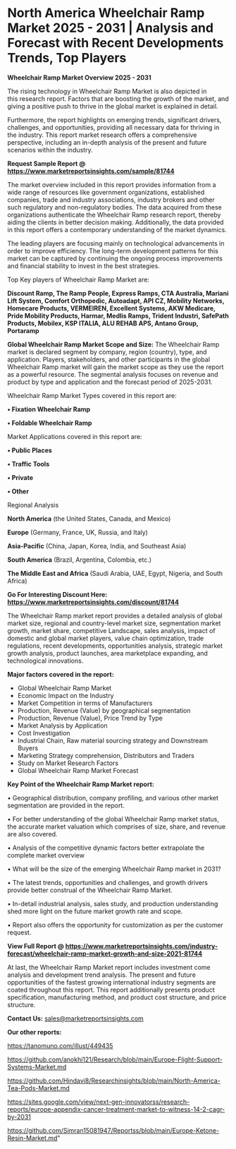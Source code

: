 # North America Wheelchair Ramp Market 2025 - 2031 | Analysis and Forecast with Recent Developments Trends, Top Players

<Strong> Wheelchair Ramp Market Overview 2025 - 2031</strong>

The rising technology in Wheelchair Ramp Market is also depicted in this research report. Factors that are boosting the growth of the market, and giving a positive push to thrive in the global market is explained in detail.

Furthermore, the report highlights on emerging trends, significant drivers, challenges, and opportunities, providing all necessary data for thriving in the industry. This report market research offers a comprehensive perspective, including an in-depth analysis of the present and future scenarios within the industry.

<strong>Request Sample Report @ <a href=https://www.marketreportsinsights.com/sample/81744>https://www.marketreportsinsights.com/sample/81744</a></strong>

The market overview included in this report provides information from a wide range of resources like government organizations, established companies, trade and industry associations, industry brokers and other such regulatory and non-regulatory bodies. The data acquired from these organizations authenticate the Wheelchair Ramp research report, thereby aiding the clients in better decision making. Additionally, the data provided in this report offers a contemporary understanding of the market dynamics.

The leading players are focusing mainly on technological advancements in order to improve efficiency. The long-term development patterns for this market can be captured by continuing the ongoing process improvements and financial stability to invest in the best strategies.

Top Key players of Wheelchair Ramp Market are:

<strong>Discount Ramp, The Ramp People, Express Ramps, CTA Australia, Mariani Lift System, Comfort Orthopedic, Autoadapt, API CZ, Mobility Networks, Homecare Products, VERMEIREN, Excellent Systems, AKW Medicare, Pride Mobility Products, Harmar, Medlis Ramps, Trident Industri, SafePath Products, Mobilex, KSP ITALIA, ALU REHAB APS, Antano Group, Portaramp</strong>

<strong><b>Global Wheelchair Ramp Market Scope and Size:</b></strong>
The Wheelchair Ramp market is declared segment by company, region (country), type, and application. Players, stakeholders, and other participants in the global Wheelchair Ramp market will gain the market scope as they use the report as a powerful resource. The segmental analysis focuses on revenue and product by type and application and the forecast period of 2025-2031.

Wheelchair Ramp Market Types covered in this report are:

<strong>• Fixation Wheelchair Ramp

• Foldable Wheelchair Ramp</strong>

Market Applications covered in this report are:

<strong>• Public Places

• Traffic Tools

• Private

• Other</strong> 

Regional Analysis

<strong>North America</strong> (the United States, Canada, and Mexico)

<strong>Europe</strong> (Germany, France, UK, Russia, and Italy)

<strong>Asia-Pacific</strong> (China, Japan, Korea, India, and Southeast Asia)

<strong>South America</strong> (Brazil, Argentina, Colombia, etc.)

<strong>The Middle East and Africa</strong> (Saudi Arabia, UAE, Egypt, Nigeria, and South Africa)

<strong>Go For Interesting Discount Here: <a href=https://www.marketreportsinsights.com/discount/81744>https://www.marketreportsinsights.com/discount/81744</a></strong>

The Wheelchair Ramp market report provides a detailed analysis of global market size, regional and country-level market size, segmentation market growth, market share, competitive Landscape, sales analysis, impact of domestic and global market players, value chain optimization, trade regulations, recent developments, opportunities analysis, strategic market growth analysis, product launches, area marketplace expanding, and technological innovations.

<strong><b>Major factors covered in the report:</b></strong>
<ul>
  <li>Global Wheelchair Ramp Market </li>
  <li>Economic Impact on the Industry</li>
  <li>Market Competition in terms of Manufacturers</li>
  <li>Production, Revenue (Value) by geographical segmentation</li>
  <li>Production, Revenue (Value), Price Trend by Type</li>
  <li>Market Analysis by Application</li>
  <li>Cost Investigation</li>
  <li>Industrial Chain, Raw material sourcing strategy and Downstream Buyers</li>
  <li>Marketing Strategy comprehension, Distributors and Traders</li>
  <li>Study on Market Research Factors</li>
  <li>Global Wheelchair Ramp Market Forecast</li>
</ul>

<strong><b>Key Point of the Wheelchair Ramp Market report:</b></strong>

• Geographical distribution, company profiling, and various other market segmentation are provided in the report.

• For better understanding of the global Wheelchair Ramp market status, the accurate market valuation which comprises of size, share, and revenue are also covered.

• Analysis of the competitive dynamic factors better extrapolate the complete market overview

• What will be the size of the emerging Wheelchair Ramp market in 2031?

• The latest trends, opportunities and challenges, and growth drivers provide better construal of the Wheelchair Ramp Market.

• In-detail industrial analysis, sales study, and production understanding shed more light on the future market growth rate and scope.

• Report also offers the opportunity for customization as per the customer request.

<strong><b>View Full Report @ <a href=https://www.marketreportsinsights.com/industry-forecast/wheelchair-ramp-market-growth-and-size-2021-81744>https://www.marketreportsinsights.com/industry-forecast/wheelchair-ramp-market-growth-and-size-2021-81744</a></b></strong>


At last, the Wheelchair Ramp Market report includes investment come analysis and development trend analysis. The present and future opportunities of the fastest growing international industry segments are coated throughout this report. This report additionally presents product specification, manufacturing method, and product cost structure, and price structure.

<strong>Contact Us:</strong>
sales@marketreportsinsights.com

<strong>Our other reports:</strong>

<a href=https://tanomuno.com/illust/449435>https://tanomuno.com/illust/449435</a>

<a href=https://github.com/anokhi121/Research/blob/main/Europe-Flight-Support-Systems-Market.md>https://github.com/anokhi121/Research/blob/main/Europe-Flight-Support-Systems-Market.md</a>

<a href=https://github.com/Hindavi8/Researchinsights/blob/main/North-America-Tea-Pods-Market.md>https://github.com/Hindavi8/Researchinsights/blob/main/North-America-Tea-Pods-Market.md</a>

<a href=https://sites.google.com/view/next-gen-innovatorss/research-reports/europe-appendix-cancer-treatment-market-to-witness-14-2-cagr-by-2031>https://sites.google.com/view/next-gen-innovatorss/research-reports/europe-appendix-cancer-treatment-market-to-witness-14-2-cagr-by-2031</a>

<a href=https://github.com/Simran15081947/Reportss/blob/main/Europe-Ketone-Resin-Market.md>https://github.com/Simran15081947/Reportss/blob/main/Europe-Ketone-Resin-Market.md</a>"
